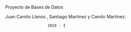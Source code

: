 Proyecto de Bases de Datos

Juan Camilo Llanos , Santiago Martinez y Camilo Martinez.
                       
                       2019 - I
